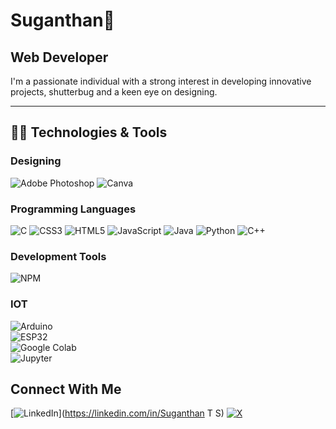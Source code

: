 # Suganthan👋

## Web Developer 

I'm a passionate individual with a strong interest in developing innovative projects, shutterbug and a keen eye on designing.

---

## 👨‍💻 Technologies & Tools

### Designing
![Adobe Photoshop](https://img.shields.io/badge/-Adobe%20Photoshop-31A8FF?style=flat-square&logo=adobe-photoshop&logoColor=white)
![Canva](https://img.shields.io/badge/-Canva-00C4CC?logo=canva&logoColor=white&style=flat)

### Programming Languages 
![C](https://img.shields.io/badge/c-%2300599C.svg?style=flat&logo=c&logoColor=white)
![CSS3](https://img.shields.io/badge/css3-%231572B6.svg?style=flat&logo=css3&logoColor=white) 
![HTML5](https://img.shields.io/badge/html5-%23E34F26.svg?style=flat&logo=html5&logoColor=white)
![JavaScript](https://img.shields.io/badge/javascript-%23323330.svg?style=for-the-badge&logo=javascript&logoColor=%23F7DF1E)
![Java](https://img.shields.io/badge/java-%23ED8B00.svg?style=for-the-badge&logo=java&logoColor=white)
![Python](https://img.shields.io/badge/python-3670A0?style=flat&logo=python&logoColor=ffdd54)
![C++](https://img.shields.io/badge/-C++-00599C?logo=cplusplus&logoColor=white&style=flat)  

### Development Tools
![NPM](https://img.shields.io/badge/NPM-%23000000.svg?style=for-the-badge&logo=npm&logoColor=white)

### IOT 
![Arduino](https://img.shields.io/badge/-Arduino-00979D?logo=arduino&logoColor=white&style=flat)  
![ESP32](https://img.shields.io/badge/-ESP32-000000?logo=espressif&logoColor=white&style=flat)  
![Google Colab](https://img.shields.io/badge/-Colab-F9AB00?logo=google-colab&logoColor=white&style=flat)  
![Jupyter](https://img.shields.io/badge/-Jupyter-F37626?logo=jupyter&logoColor=white&style=flat)  

##  Connect With Me
[![LinkedIn](https://img.shields.io/badge/LinkedIn-%230077B5.svg?logo=linkedin&logoColor=white)](https://linkedin.com/in/Suganthan T S)
[![X](https://img.shields.io/badge/Twitter-%231DA1F2.svg?logo=Twitter&logoColor=white)](https://twitter.com/Suganthan2006)



